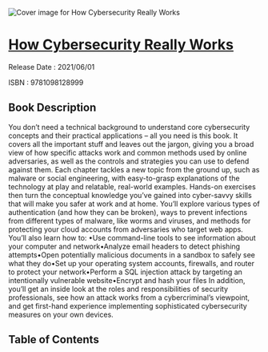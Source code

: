 ![Cover image for How Cybersecurity Really Works](https://imgdetail.ebookreading.net/cover/cover/202109/EB9781098128999.jpg)

[How Cybersecurity Really Works](https://ebookreading.net/view/book/How+Cybersecurity+Really+Works-EB9781098128999_1.html "How Cybersecurity Really Works")
====================================================================================================================

Release Date : 2021/06/01

ISBN : 9781098128999

Book Description
-----------------

You don’t need a technical background to understand core cybersecurity concepts and their practical applications – all you need is this book. It covers all the important stuff and leaves out the jargon, giving you a broad view of how specific attacks work and common methods used by online adversaries, as well as the controls and strategies you can use to defend against them.
Each chapter tackles a new topic from the ground up, such as malware or social engineering, with easy-to-grasp explanations of the technology at play and relatable, real-world examples. Hands-on exercises then turn the conceptual knowledge you’ve gained into cyber-savvy skills that will make you safer at work and at home. You’ll explore various types of authentication (and how they can be broken), ways to prevent infections from different types of malware, like worms and viruses, and methods for protecting your cloud accounts from adversaries who target web apps.
You’ll also learn how to:
•Use command-line tools to see information about your computer and network•Analyze email headers to detect phishing attempts•Open potentially malicious documents in a sandbox to safely see what they do•Set up your operating system accounts, firewalls, and router to protect your network•Perform a SQL injection attack by targeting an intentionally vulnerable website•Encrypt and hash your files
In addition, you’ll get an inside look at the roles and responsibilities of security professionals, see how an attack works from a cybercriminal’s viewpoint, and get first-hand experience implementing sophisticated cybersecurity measures on your own devices.


Table of Contents
-----------------

